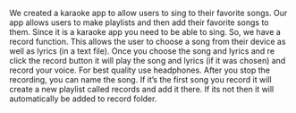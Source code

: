 We created a karaoke app to allow users to sing to their favorite songs. Our app allows users to make
playlists and then add their favorite songs to them. Since it is a karaoke app you need to be able to sing.
So, we have a record function. This allows the user to choose a song from their device as well as lyrics (in
a text file). Once you choose the song and lyrics and re click the record button it will play the song and
lyrics (if it was chosen) and record your voice. For best quality use headphones. After you stop the
recording, you can name the song. If it’s the first song you record it will create a new playlist called
records and add it there. If its not then it will automatically be added to record folder. 
